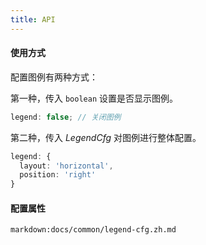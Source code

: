 ```yaml
---
title: API
---
```


#### 使用方式

配置图例有两种方式：

第一种，传入 `boolean` 设置是否显示图例。

```ts
legend: false; // 关闭图例
```

第二种，传入 _LegendCfg_ 对图例进行整体配置。

```ts
legend: {
  layout: 'horizontal',
  position: 'right'
}
```

#### 配置属性

`markdown:docs/common/legend-cfg.zh.md`
